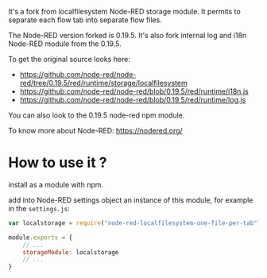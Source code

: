 It's a fork from localfilesystem Node-RED storage module. It permits to separate each flow tab into separate flow files.

The Node-RED version forked is 0.19.5. It's also fork internal log and i18n Node-RED module from the 0.19.5.

To get the original source looks here:
- https://github.com/node-red/node-red/tree/0.19.5/red/runtime/storage/localfilesystem
- https://github.com/node-red/node-red/blob/0.19.5/red/runtime/i18n.js
- https://github.com/node-red/node-red/blob/0.19.5/red/runtime/log.js

You can also look to the 0.19.5 node-red npm module.

To know more about Node-RED: https://nodered.org/

# How to use it ?

install as a module with npm.

add into Node-RED settings object an instance of this module, for example in the `settings.js`:
```js
var localstorage = require("node-red-localfilesystem-one-file-per-tab"); 

module.exports = {
    // ...
    storageModule: localstorage
    // ...
}
```

